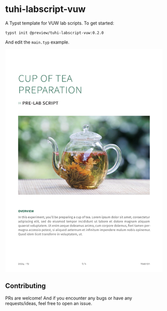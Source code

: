 # tuhi-labscript-vuw

A Typst template for VUW lab scripts. To get started:

```typst
typst init @preview/tuhi-labscript-vuw:0.2.0
```

And edit the `main.typ` example. 

![Preview of the first page](thumbnail.png)

## Contributing

PRs are welcome! And if you encounter any bugs or have any requests/ideas, feel free to open an issue.

